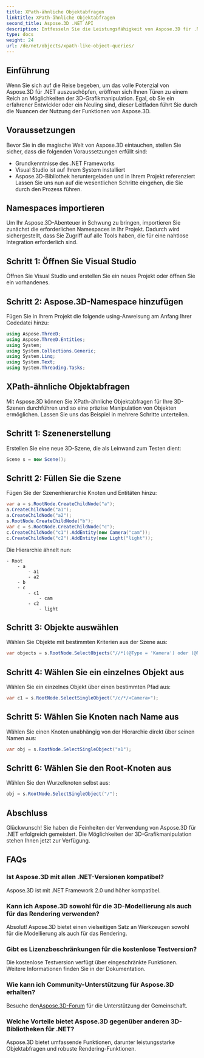 ```yaml
---
title: XPath-ähnliche Objektabfragen
linktitle: XPath-ähnliche Objektabfragen
second_title: Aspose.3D .NET API
description: Entfesseln Sie die Leistungsfähigkeit von Aspose.3D für .NET! Bearbeiten Sie 3D-Grafiken nahtlos mit XPath-ähnlichen Abfragen. Laden Sie es jetzt herunter und erleben Sie ein bahnbrechendes Erlebnis.
type: docs
weight: 24
url: /de/net/objects/xpath-like-object-queries/
---
```

## Einführung
Wenn Sie sich auf die Reise begeben, um das volle Potenzial von Aspose.3D für .NET auszuschöpfen, eröffnen sich Ihnen Türen zu einem Reich an Möglichkeiten der 3D-Grafikmanipulation. Egal, ob Sie ein erfahrener Entwickler oder ein Neuling sind, dieser Leitfaden führt Sie durch die Nuancen der Nutzung der Funktionen von Aspose.3D.
## Voraussetzungen
Bevor Sie in die magische Welt von Aspose.3D eintauchen, stellen Sie sicher, dass die folgenden Voraussetzungen erfüllt sind:
- Grundkenntnisse des .NET Frameworks
- Visual Studio ist auf Ihrem System installiert
- Aspose.3D-Bibliothek heruntergeladen und in Ihrem Projekt referenziert
Lassen Sie uns nun auf die wesentlichen Schritte eingehen, die Sie durch den Prozess führen.
## Namespaces importieren
Um Ihr Aspose.3D-Abenteuer in Schwung zu bringen, importieren Sie zunächst die erforderlichen Namespaces in Ihr Projekt. Dadurch wird sichergestellt, dass Sie Zugriff auf alle Tools haben, die für eine nahtlose Integration erforderlich sind.
## Schritt 1: Öffnen Sie Visual Studio
Öffnen Sie Visual Studio und erstellen Sie ein neues Projekt oder öffnen Sie ein vorhandenes.
## Schritt 2: Aspose.3D-Namespace hinzufügen
Fügen Sie in Ihrem Projekt die folgende using-Anweisung am Anfang Ihrer Codedatei hinzu:
```csharp
using Aspose.ThreeD;
using Aspose.ThreeD.Entities;
using System;
using System.Collections.Generic;
using System.Linq;
using System.Text;
using System.Threading.Tasks;
```
## XPath-ähnliche Objektabfragen
Mit Aspose.3D können Sie XPath-ähnliche Objektabfragen für Ihre 3D-Szenen durchführen und so eine präzise Manipulation von Objekten ermöglichen. Lassen Sie uns das Beispiel in mehrere Schritte unterteilen.
## Schritt 1: Szenenerstellung
Erstellen Sie eine neue 3D-Szene, die als Leinwand zum Testen dient:
```csharp
Scene s = new Scene();
```
## Schritt 2: Füllen Sie die Szene
Fügen Sie der Szenenhierarchie Knoten und Entitäten hinzu:
```csharp
var a = s.RootNode.CreateChildNode("a");
a.CreateChildNode("a1");
a.CreateChildNode("a2");
s.RootNode.CreateChildNode("b");
var c = s.RootNode.CreateChildNode("c");
c.CreateChildNode("c1").AddEntity(new Camera("cam"));
c.CreateChildNode("c2").AddEntity(new Light("light"));
```
Die Hierarchie ähnelt nun:
```
- Root
    - a
        - a1
        - a2
    - b
    - c
        - c1
            - cam
        - c2
            - light
```
## Schritt 3: Objekte auswählen
Wählen Sie Objekte mit bestimmten Kriterien aus der Szene aus:
```csharp
var objects = s.RootNode.SelectObjects("//*[(@Type = 'Kamera') oder (@Name = 'Licht')]");
```
## Schritt 4: Wählen Sie ein einzelnes Objekt aus
Wählen Sie ein einzelnes Objekt über einen bestimmten Pfad aus:
```csharp
var c1 = s.RootNode.SelectSingleObject("/c/*/<Camera>");
```
## Schritt 5: Wählen Sie Knoten nach Name aus
Wählen Sie einen Knoten unabhängig von der Hierarchie direkt über seinen Namen aus:
```csharp
var obj = s.RootNode.SelectSingleObject("a1");
```
## Schritt 6: Wählen Sie den Root-Knoten aus
Wählen Sie den Wurzelknoten selbst aus:
```csharp
obj = s.RootNode.SelectSingleObject("/");
```
## Abschluss
Glückwunsch! Sie haben die Feinheiten der Verwendung von Aspose.3D für .NET erfolgreich gemeistert. Die Möglichkeiten der 3D-Grafikmanipulation stehen Ihnen jetzt zur Verfügung.
## FAQs
### Ist Aspose.3D mit allen .NET-Versionen kompatibel?
Aspose.3D ist mit .NET Framework 2.0 und höher kompatibel.
### Kann ich Aspose.3D sowohl für die 3D-Modellierung als auch für das Rendering verwenden?
Absolut! Aspose.3D bietet einen vielseitigen Satz an Werkzeugen sowohl für die Modellierung als auch für das Rendering.
### Gibt es Lizenzbeschränkungen für die kostenlose Testversion?
Die kostenlose Testversion verfügt über eingeschränkte Funktionen. Weitere Informationen finden Sie in der Dokumentation.
### Wie kann ich Community-Unterstützung für Aspose.3D erhalten?
 Besuche den[Aspose.3D-Forum](https://forum.aspose.com/c/3d/18) für die Unterstützung der Gemeinschaft.
### Welche Vorteile bietet Aspose.3D gegenüber anderen 3D-Bibliotheken für .NET?
Aspose.3D bietet umfassende Funktionen, darunter leistungsstarke Objektabfragen und robuste Rendering-Funktionen.